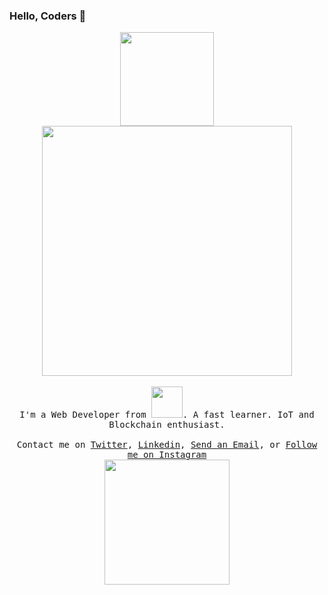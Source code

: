 ### Hello, Coders 👋

<p align="center">
  <img src="https://logos.textgiraffe.com/logos/logo-name/26266952-designstyle-tools-m.png" width="150px"> <br>
  <img src="https://logos.textgiraffe.com/logos/logo-name/vivek-designstyle-boots-m.png" width="400px">
  <br><br>
  <samp>
I'm a Web Developer from  <img src="https://www.seekpng.com/png/full/250-2508510_india-png-transparent-clip-art-image-india-text.png" width="50px">. A fast learner. IoT and Blockchain 
enthusiast.
     <br><br>Contact me on <a href="https://twitter.com/vivekpal_">Twitter</a>, <a href="https://www.linkedin.com/in/vivekpal
       -/">Linkedin</a>, <a href="mailto:31vivekpal@gmail.com">Send an Email</a>, or <a href="https://www.instagram.com/vivekthinks/">Follow me on Instagram</a>
  </samp>
  <br>
<img src="https://c.tenor.com/WhwAo4NZzY8AAAAj/thekinardist-programming.gif" width="200px">
</p>
